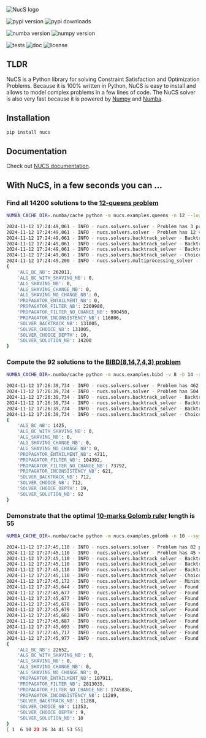 ![NucS logo](https://github.com/yangeorget/nucs/blob/main/assets/nucs.png?raw=true)


![pypi version](https://img.shields.io/pypi/v/nucs?color=blue&label=pypi%20version&logo=pypi&logoColor=white)
![pypi downloads](https://img.shields.io/pypi/dm/NUCS)

![numba version](https://img.shields.io/badge/numba-v0.60-blue)
![numpy version](https://img.shields.io/badge/numpy-v2.0-blue)

![tests](https://github.com/yangeorget/nucs/actions/workflows/test.yml/badge.svg)
![doc](https://img.shields.io/readthedocs/nucs)
![license](https://img.shields.io/github/license/yangeorget/nucs)

## TLDR
NuCS is a Python library for solving Constraint Satisfaction and Optimization Problems.
Because it is 100% written in Python, 
NuCS is easy to install and allows to model complex problems in a few lines of code.
The NuCS solver is also very fast because it is powered by [Numpy](https://numpy.org/) and [Numba](https://numba.pydata.org/).

## Installation
```bash
pip install nucs
```
## Documentation
Check out [NUCS documentation](https://nucs.readthedocs.io/).

## With NuCS, in a few seconds you can ...
### Find all 14200 solutions to the [12-queens problem](https://www.csplib.org/Problems/prob054/)
```bash
NUMBA_CACHE_DIR=.numba/cache python -m nucs.examples.queens -n 12 --log_level=INFO
```
```bash
2024-11-12 17:24:49,061 - INFO - nucs.solvers.solver - Problem has 3 propagators
2024-11-12 17:24:49,061 - INFO - nucs.solvers.solver - Problem has 12 variables
2024-11-12 17:24:49,061 - INFO - nucs.solvers.backtrack_solver - BacktrackSolver uses variable heuristic 0
2024-11-12 17:24:49,061 - INFO - nucs.solvers.backtrack_solver - BacktrackSolver uses domain heuristic 0
2024-11-12 17:24:49,061 - INFO - nucs.solvers.backtrack_solver - BacktrackSolver uses consistency algorithm 0
2024-11-12 17:24:49,061 - INFO - nucs.solvers.backtrack_solver - Choice points stack has a maximal height of 128
2024-11-12 17:24:49,200 - INFO - nucs.solvers.multiprocessing_solver - MultiprocessingSolver has 1 processors
{
    'ALG_BC_NB': 262011,
    'ALG_BC_WITH_SHAVING_NB': 0,
    'ALG_SHAVING_NB': 0,
    'ALG_SHAVING_CHANGE_NB': 0,
    'ALG_SHAVING_NO_CHANGE_NB': 0,
    'PROPAGATOR_ENTAILMENT_NB': 0,
    'PROPAGATOR_FILTER_NB': 2269980,
    'PROPAGATOR_FILTER_NO_CHANGE_NB': 990450,
    'PROPAGATOR_INCONSISTENCY_NB': 116806,
    'SOLVER_BACKTRACK_NB': 131005,
    'SOLVER_CHOICE_NB': 131005,
    'SOLVER_CHOICE_DEPTH': 10,
    'SOLVER_SOLUTION_NB': 14200
}
```

### Compute the 92 solutions to the [BIBD(8,14,7,4,3) problem](https://www.csplib.org/Problems/prob028/)
```bash
NUMBA_CACHE_DIR=.numba/cache python -m nucs.examples.bibd -v 8 -b 14 -r 7 -k 4 -l 3 --symmetry_breaking --log_level=INFO
```
```bash
2024-11-12 17:26:39,734 - INFO - nucs.solvers.solver - Problem has 462 propagators
2024-11-12 17:26:39,734 - INFO - nucs.solvers.solver - Problem has 504 variables
2024-11-12 17:26:39,734 - INFO - nucs.solvers.backtrack_solver - BacktrackSolver uses variable heuristic 0
2024-11-12 17:26:39,734 - INFO - nucs.solvers.backtrack_solver - BacktrackSolver uses domain heuristic 1
2024-11-12 17:26:39,734 - INFO - nucs.solvers.backtrack_solver - BacktrackSolver uses consistency algorithm 0
2024-11-12 17:26:39,734 - INFO - nucs.solvers.backtrack_solver - Choice points stack has a maximal height of 128
{
    'ALG_BC_NB': 1425,
    'ALG_BC_WITH_SHAVING_NB': 0,
    'ALG_SHAVING_NB': 0,
    'ALG_SHAVING_CHANGE_NB': 0,
    'ALG_SHAVING_NO_CHANGE_NB': 0,
    'PROPAGATOR_ENTAILMENT_NB': 4711,
    'PROPAGATOR_FILTER_NB': 104392,
    'PROPAGATOR_FILTER_NO_CHANGE_NB': 73792,
    'PROPAGATOR_INCONSISTENCY_NB': 621,
    'SOLVER_BACKTRACK_NB': 712,
    'SOLVER_CHOICE_NB': 712,
    'SOLVER_CHOICE_DEPTH': 19,
    'SOLVER_SOLUTION_NB': 92
}
```

### Demonstrate that the optimal [10-marks Golomb ruler](https://www.csplib.org/Problems/prob006/) length is 55
```bash
NUMBA_CACHE_DIR=.numba/cache python -m nucs.examples.golomb -n 10 --symmetry_breaking --log_level=INFO
```
```bash
2024-11-12 17:27:45,110 - INFO - nucs.solvers.solver - Problem has 82 propagators
2024-11-12 17:27:45,110 - INFO - nucs.solvers.solver - Problem has 45 variables
2024-11-12 17:27:45,110 - INFO - nucs.solvers.backtrack_solver - BacktrackSolver uses variable heuristic 0
2024-11-12 17:27:45,110 - INFO - nucs.solvers.backtrack_solver - BacktrackSolver uses domain heuristic 0
2024-11-12 17:27:45,110 - INFO - nucs.solvers.backtrack_solver - BacktrackSolver uses consistency algorithm 2
2024-11-12 17:27:45,110 - INFO - nucs.solvers.backtrack_solver - Choice points stack has a maximal height of 128
2024-11-12 17:27:45,172 - INFO - nucs.solvers.backtrack_solver - Minimizing variable 8
2024-11-12 17:27:45,644 - INFO - nucs.solvers.backtrack_solver - Found a (new) solution: 80
2024-11-12 17:27:45,677 - INFO - nucs.solvers.backtrack_solver - Found a (new) solution: 75
2024-11-12 17:27:45,677 - INFO - nucs.solvers.backtrack_solver - Found a (new) solution: 73
2024-11-12 17:27:45,678 - INFO - nucs.solvers.backtrack_solver - Found a (new) solution: 72
2024-11-12 17:27:45,679 - INFO - nucs.solvers.backtrack_solver - Found a (new) solution: 70
2024-11-12 17:27:45,682 - INFO - nucs.solvers.backtrack_solver - Found a (new) solution: 68
2024-11-12 17:27:45,687 - INFO - nucs.solvers.backtrack_solver - Found a (new) solution: 66
2024-11-12 17:27:45,693 - INFO - nucs.solvers.backtrack_solver - Found a (new) solution: 62
2024-11-12 17:27:45,717 - INFO - nucs.solvers.backtrack_solver - Found a (new) solution: 60
2024-11-12 17:27:45,977 - INFO - nucs.solvers.backtrack_solver - Found a (new) solution: 55
{
    'ALG_BC_NB': 22652,
    'ALG_BC_WITH_SHAVING_NB': 0,
    'ALG_SHAVING_NB': 0,
    'ALG_SHAVING_CHANGE_NB': 0,
    'ALG_SHAVING_NO_CHANGE_NB': 0,
    'PROPAGATOR_ENTAILMENT_NB': 107911,
    'PROPAGATOR_FILTER_NB': 2813035,
    'PROPAGATOR_FILTER_NO_CHANGE_NB': 1745836,
    'PROPAGATOR_INCONSISTENCY_NB': 11289,
    'SOLVER_BACKTRACK_NB': 11288,
    'SOLVER_CHOICE_NB': 11353,
    'SOLVER_CHOICE_DEPTH': 9,
    'SOLVER_SOLUTION_NB': 10
}
[ 1  6 10 23 26 34 41 53 55]
```


